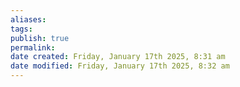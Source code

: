 ```yaml
---
aliases: 
tags: 
publish: true
permalink:
date created: Friday, January 17th 2025, 8:31 am
date modified: Friday, January 17th 2025, 8:32 am
---
```


